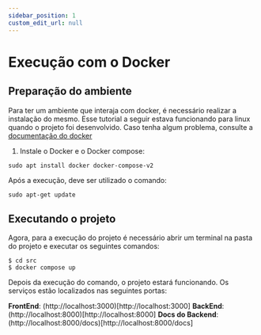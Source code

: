 ```yaml
---
sidebar_position: 1
custom_edit_url: null
---
```


# Execução com o Docker


## Preparação do ambiente 

Para ter um ambiente que interaja com docker, é necessário realizar a instalação do mesmo. Esse tutorial a seguir estava funcionando para linux quando o projeto foi desenvolvido. Caso tenha algum problema, consulte a [documentação do docker](https://docs.docker.com/compose/install/) 

1. Instale o Docker e o Docker compose: 

```bashrc
sudo apt install docker docker-compose-v2
```

Após a execução, deve ser utilizado o comando:

```bashrc
sudo apt-get update
```

## Executando o projeto

Agora, para a execução do projeto é necessário abrir um terminal na pasta do projeto e executar os seguintes comandos:

```bashrc
$ cd src
$ docker compose up
```

Depois da execução do comando, o projeto estará funcionando. 
Os serviços estão localizados nas seguintes portas:

**FrontEnd**: (http://localhost:3000)[http://localhost:3000]
**BackEnd**: (http://localhost:8000)[http://localhost:8000]
**Docs do Backend**: (http://localhost:8000/docs)[http://localhost:8000/docs]